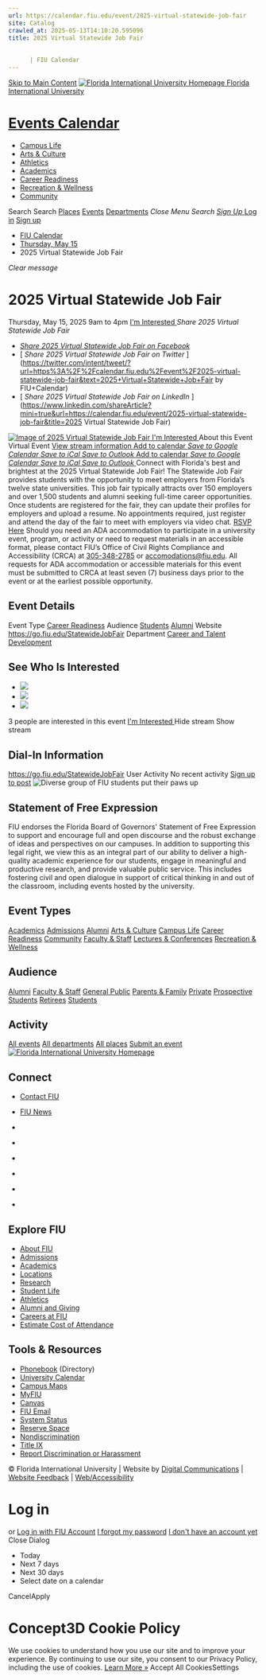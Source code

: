 ```yaml
---
url: https://calendar.fiu.edu/event/2025-virtual-statewide-job-fair
site: Catalog
crawled_at: 2025-05-13T14:10:20.595096
title: 2025 Virtual Statewide Job Fair
    
    
      | FIU Calendar
---
```


[Skip to Main Content](https://calendar.fiu.edu/event/2025-virtual-statewide-job-fair#main-content)
[![Florida International University Homepage](https://digicdn.fiu.edu/core/_assets/images/logo-top.png) Florida International University](https://www.fiu.edu)
# [Events Calendar ](https://calendar.fiu.edu/)
  * [Campus Life](https://calendar.fiu.edu/calendar?event_types%5B%5D=127595)
  * [Arts & Culture](https://calendar.fiu.edu/calendar?event_types%5B%5D=127590)
  * [Athletics](https://fiusports.com/calendar)
  * [Academics](https://calendar.fiu.edu/calendar?event_types%5B%5D=127582)
  * [Career Readiness](https://calendar.fiu.edu/calendar?event_types%5B%5D=127584)
  * [Recreation & Wellness](https://calendar.fiu.edu/calendar?event_types%5B%5D=127603)
  * [Community](https://calendar.fiu.edu/calendar?event_types%5B%5D=127601)


Search Search
[Places](https://calendar.fiu.edu/search/places) [Events](https://calendar.fiu.edu/calendar) [Departments](https://calendar.fiu.edu/search/departments)
_Close Menu_
_Search_ [ _Sign Up_ ](https://calendar.fiu.edu/signup)
[Log in](https://calendar.fiu.edu/auth/shib_login?previous_url=https%3A%2F%2Fcalendar.fiu.edu%2Fevent%2F2025-virtual-statewide-job-fair) [Sign up](https://calendar.fiu.edu/signup)
  * [FIU Calendar](https://calendar.fiu.edu/)
  * [Thursday, May 15](https://calendar.fiu.edu/calendar/day/2025/5/15)
  * 2025 Virtual Statewide Job Fair


_Clear message_
# 2025 Virtual Statewide Job Fair
Thursday, May 15, 2025 9am to 4pm 
[ I'm Interested ](https://calendar.fiu.edu/event/49055617491877/confirm?return=https%3A%2F%2Fcalendar.fiu.edu%2Fevent%2F2025-virtual-statewide-job-fair)
_Share 2025 Virtual Statewide Job Fair_
  * [ _Share 2025 Virtual Statewide Job Fair on Facebook_ ](https://www.facebook.com/sharer/sharer.php?u=https://calendar.fiu.edu/event/2025-virtual-statewide-job-fair)
  * [ _Share 2025 Virtual Statewide Job Fair on Twitter_ ](https://twitter.com/intent/tweet/?url=https%3A%2F%2Fcalendar.fiu.edu%2Fevent%2F2025-virtual-statewide-job-fair&text=2025+Virtual+Statewide+Job+Fair by FIU+Calendar)
  * [ _Share 2025 Virtual Statewide Job Fair on LinkedIn_ ](https://www.linkedin.com/shareArticle?mini=true&url=https://calendar.fiu.edu/event/2025-virtual-statewide-job-fair&title=2025 Virtual Statewide Job Fair)


[ ![Image of 2025 Virtual Statewide Job Fair](https://localist-images.azureedge.net/photos/49055621215953/card/c06e5caf07f7a0cd65c11a5ec10a7cd700c12fe0.jpg) ](https://calendar.fiu.edu/photo/49055621215953)
[ I'm Interested ](https://calendar.fiu.edu/event/49055617491877/confirm?return=https%3A%2F%2Fcalendar.fiu.edu%2Fevent%2F2025-virtual-statewide-job-fair)
About this Event
Virtual Event [View stream information ](https://calendar.fiu.edu/event/2025-virtual-statewide-job-fair#about_stream)
[Add to calendar ](https://calendar.fiu.edu/event/2025-virtual-statewide-job-fair)
[ _Save to Google Calendar_ ](https://calendar.google.com/calendar/event?action=TEMPLATE&dates=20250515T130000Z%2F20250515T200000Z&details=Connect+with+Florida%27s+best+and+brightest+at+the+2025+Virtual+Statewide+Job+Fair%21%0A%0AThe+Statewide+Job+Fair+provides+students+with+the+opportunity+to+meet+employers+from+Florida%E2%80%99s+twelve+state+universities.+This+job+fair+typically+attracts+over+150+employers+and+over+1%2C500+students+and+alumni+seeking+full-time+career+opportunities.%0A%0AOnce+students+are+registered+for+the+fair%2C+they+can+update+their+profiles+for+employers+and+upload+a+resume.+No+appointments+required%2C+just+register+and+attend+the+day+of+the+fair+to+meet+with+employers+via+video+chat.+%0A%0ARSVP+Here%0A%0Ahttps%3A%2F%2Fcalendar.fiu.edu%2Fevent%2F2025-virtual-statewide-job-fair&location=&sprop=website%3Acalendar.fiu.edu&text=2025+Virtual+Statewide+Job+Fair "Save to Google Calendar") [ _Save to iCal_ ](https://calendar.fiu.edu/event/2025-virtual-statewide-job-fair.ics "Save to iCal") [ _Save to Outlook_ ](https://calendar.fiu.edu/event/2025-virtual-statewide-job-fair.ics "Save to Outlook")
[Add to calendar ](https://calendar.fiu.edu/event/2025-virtual-statewide-job-fair)
[ _Save to Google Calendar_ ](https://calendar.google.com/calendar/event?action=TEMPLATE&dates=20250515T130000Z%2F20250515T200000Z&details=Connect+with+Florida%27s+best+and+brightest+at+the+2025+Virtual+Statewide+Job+Fair%21%0A%0AThe+Statewide+Job+Fair+provides+students+with+the+opportunity+to+meet+employers+from+Florida%E2%80%99s+twelve+state+universities.+This+job+fair+typically+attracts+over+150+employers+and+over+1%2C500+students+and+alumni+seeking+full-time+career+opportunities.%0A%0AOnce+students+are+registered+for+the+fair%2C+they+can+update+their+profiles+for+employers+and+upload+a+resume.+No+appointments+required%2C+just+register+and+attend+the+day+of+the+fair+to+meet+with+employers+via+video+chat.+%0A%0ARSVP+Here%0A%0Ahttps%3A%2F%2Fcalendar.fiu.edu%2Fevent%2F2025-virtual-statewide-job-fair&location=&sprop=website%3Acalendar.fiu.edu&text=2025+Virtual+Statewide+Job+Fair "Save to Google Calendar") [ _Save to iCal_ ](https://calendar.fiu.edu/event/2025-virtual-statewide-job-fair.ics "Save to iCal") [ _Save to Outlook_ ](https://calendar.fiu.edu/event/2025-virtual-statewide-job-fair.ics "Save to Outlook")
Connect with Florida's best and brightest at the 2025 Virtual Statewide Job Fair!
The Statewide Job Fair provides students with the opportunity to meet employers from Florida’s twelve state universities. This job fair typically attracts over 150 employers and over 1,500 students and alumni seeking full-time career opportunities.
Once students are registered for the fair, they can update their profiles for employers and upload a resume. No appointments required, just register and attend the day of the fair to meet with employers via video chat. 
[RSVP Here](http://go.fiu.edu/StatewideJobFair)
Should you need an ADA accommodation to participate in a university event, program, or activity or need to request materials in an accessible format, please contact FIU’s Office of Civil Rights Compliance and Accessibility (CRCA) at [305-348-2785](tel:3053482785) or accomodations@fiu.edu. All requests for ADA accommodation or accessible materials for this event must be submitted to CRCA at least seven (7) business days prior to the event or at the earliest possible opportunity. 
## Event Details
Event Type
[Career Readiness](https://calendar.fiu.edu/search/events?event_types%5B%5D=127584)
Audience
[Students](https://calendar.fiu.edu/search/events?event_types%5B%5D=121719) [Alumni](https://calendar.fiu.edu/search/events?event_types%5B%5D=121721)
Website
<https://go.fiu.edu/StatewideJobFair>
Department
[Career and Talent Development](https://calendar.fiu.edu/department/career_and_talent_development)
##  See Who Is Interested 
  * ![](https://localist-images.azureedge.net/photos/664326/small/7eb1b843932ccca9c16245cc99f64d88370c9c69.jpg)
  * ![](https://localist-images.azureedge.net/photos/664326/small/7eb1b843932ccca9c16245cc99f64d88370c9c69.jpg)
  * ![](https://localist-images.azureedge.net/photos/664326/small/7eb1b843932ccca9c16245cc99f64d88370c9c69.jpg)


3 people  are interested in this event
[ I'm Interested ](https://calendar.fiu.edu/event/49055617491877/confirm?return=https%3A%2F%2Fcalendar.fiu.edu%2Fevent%2F2025-virtual-statewide-job-fair)
Hide stream Show stream
## Dial-In Information
<https://go.fiu.edu/StatewideJobFair>
User Activity
No recent activity
[Sign up to post](https://calendar.fiu.edu/auth/shib_login?previous_url=https%3A%2F%2Fcalendar.fiu.edu%2Fevent%2F2025-virtual-statewide-job-fair)
![Diverse group of FIU students put their paws up](https://www.fiu.edu/_assets/images/thumbnail-students-paw.jpg)
## Statement of Free Expression
FIU endorses the Florida Board of Governors' Statement of Free Expression to support and encourage full and open discourse and the robust exchange of ideas and perspectives on our campuses. In addition to supporting this legal right, we view this as an integral part of our ability to deliver a high-quality academic experience for our students, engage in meaningful and productive research, and provide valuable public service. This includes fostering civil and open dialogue in support of critical thinking in and out of the classroom, including events hosted by the university.
## Event Types
[Academics](https://calendar.fiu.edu/calendar?event_types%5B%5D=127582)
[Admissions](https://calendar.fiu.edu/calendar?event_types%5B%5D=127583)
[Alumni](https://calendar.fiu.edu/calendar?event_types%5B%5D=127589)
[Arts & Culture](https://calendar.fiu.edu/calendar?event_types%5B%5D=127590)
[Campus Life](https://calendar.fiu.edu/calendar?event_types%5B%5D=127595)
[Career Readiness](https://calendar.fiu.edu/calendar?event_types%5B%5D=127584)
[Community](https://calendar.fiu.edu/calendar?event_types%5B%5D=127601)
[Faculty & Staff](https://calendar.fiu.edu/calendar?event_types%5B%5D=127602)
[Lectures & Conferences](https://calendar.fiu.edu/calendar?event_types%5B%5D=127587)
[Recreation & Wellness](https://calendar.fiu.edu/calendar?event_types%5B%5D=127603)
## Audience
[Alumni](https://calendar.fiu.edu/calendar?event_types%5B%5D=121721)
[Faculty & Staff](https://calendar.fiu.edu/calendar?event_types%5B%5D=121720)
[General Public](https://calendar.fiu.edu/calendar?event_types%5B%5D=121722)
[Parents & Family](https://calendar.fiu.edu/calendar?event_types%5B%5D=36918157286658)
[Private](https://calendar.fiu.edu/calendar?event_types%5B%5D=129753)
[Prospective Students](https://calendar.fiu.edu/calendar?event_types%5B%5D=121723)
[Retirees](https://calendar.fiu.edu/calendar?event_types%5B%5D=37290279036119)
[Students](https://calendar.fiu.edu/calendar?event_types%5B%5D=121719)
## Activity
[All events](https://calendar.fiu.edu/search?what=events)
[All departments](https://calendar.fiu.edu/search/departments)
[All places](https://calendar.fiu.edu/search?what=places)
[Submit an event](https://calendar.fiu.edu/admin/events/new/basic-information)
[ ![Florida International University Homepage](https://digicdn.fiu.edu/core/_assets/images/footer-logo.svg) ](https://www.fiu.edu/)
## Connect
  * [Contact FIU](https://www.fiu.edu/about/contact-us/index.html)
  * [FIU News](https://news.fiu.edu/)


  * [](https://www.instagram.com/fiuinstagram/)
  * [](https://www.linkedin.com/school/florida-international-university/)
  * [](https://www.facebook.com/floridainternational)
  * [](https://twitter.com/fiu)
  * [](https://www.youtube.com/user/FloridaInternational)
  * [](https://flickr.com/photos/fiu)


## Explore FIU
  * [About FIU](https://www.fiu.edu/about/index.html)
  * [Admissions](https://www.fiu.edu/admissions/index.html)
  * [Academics](https://www.fiu.edu/academics/index.html)
  * [Locations](https://www.fiu.edu/locations/index.html)
  * [Research](https://www.fiu.edu/research/index.html)
  * [Student Life](https://www.fiu.edu/student-life/index.html)
  * [Athletics](https://www.fiu.edu/athletics/index.html)
  * [Alumni and Giving](https://www.fiu.edu/alumni-and-giving/index.html)
  * [Careers at FIU](https://hr.fiu.edu/careers/)
  * [Estimate Cost of Attendance](https://onestop.fiu.edu/finances/estimate-your-costs/)


## Tools & Resources
  * [Phonebook](https://phonebook.fiu.edu) (Directory)
  * [University Calendar](https://calendar.fiu.edu/)
  * [Campus Maps](https://campusmaps.fiu.edu/)
  * [MyFIU](https://my.fiu.edu/)
  * [Canvas](https://canvas.fiu.edu)
  * [FIU Email](http://mail.fiu.edu/)
  * [System Status](https://fiu.service-now.com/sp?id=services_status)
  * [Reserve Space](https://reservespace.fiu.edu/make-reservation/)
  * [Nondiscrimination](https://ace.fiu.edu/civil-rights-and-accessibility/harassment-and-discrimination/)
  * [Title IX](https://ace.fiu.edu/title-ix/)
  * [Report Discrimination or Harassment](https://report.fiu.edu/)


© Florida International University  | Website by [Digital Communications](https://stratcomm.fiu.edu/digital-print/websites/) | [Website Feedback](https://webforms.fiu.edu/view.php?id=370774&element_5=https://calendar.fiu.edu/https://calendar.fiu.edu/) | [Web/Accessibility](https://accessibility.fiu.edu/)
# Log in
or
[Log in with FIU Account](https://calendar.fiu.edu/auth/shib_login?previous_url=https%3A%2F%2Fcalendar.fiu.edu%2Fevent%2F2025-virtual-statewide-job-fair)
[I forgot my password](https://calendar.fiu.edu/auth/forgot) [I don't have an account yet](https://calendar.fiu.edu/signup)
Close Dialog[](javascript:;)[](javascript:;)
  * Today
  * Next 7 days
  * Next 30 days
  * Select date on a calendar


CancelApply
# Concept3D Cookie Policy
We use cookies to understand how you use our site and to improve your experience. By continuing to use our site, you consent to our Privacy Policy, including the use of cookies. [Learn More »](https://concept3d.com/concept3d-privacy-policy/)
Accept All CookiesSettings
